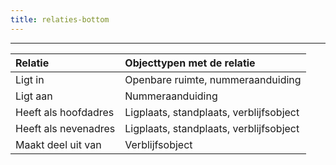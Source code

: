 ```yaml
---
title: relaties-bottom
---
```


----

| Relatie | Objecttypen met de relatie |
| :--- | :--- |
| Ligt in | Openbare ruimte, nummeraanduiding |
| Ligt aan | Nummeraanduiding |
| Heeft als hoofdadres | Ligplaats, standplaats, verblijfsobject |
| Heeft als nevenadres | Ligplaats, standplaats, verblijfsobject |
| Maakt deel uit van | Verblijfsobject |
